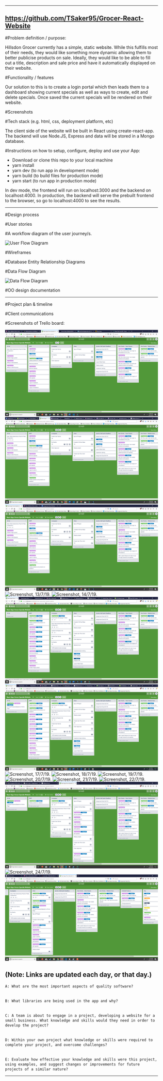 <!-- A link (URL) to our published App:  -->

---------------------------------------------------------------------------

<!-- A link to your GitHub repository:  -->

https://github.com/TSaker95/Grocer-React-Website 
--------------------------------------------------------------------------- 

<!-- Description of our project: -->
    
#Problem definition / purpose:

Hillsdon Grocer currently has a simple, static website. While this fulfills most of their needs, they would like something more dynamic allowing them to better publicise products on sale. Ideally, they would like to be able to fill out a title, description and sale price and have it automatically displayed on their website.


#Functionality / features

Our solution to this is to create a login portal which then leads them to a dashboard showing current specials as well as ways to create, edit and delete specials. Once saved the current specials will be rendered on their website.


#Screenshots



#Tech stack (e.g. html, css, deployment platform, etc)

The client side of the website will be built in React using create-react-app. The backend will use Node.JS, Express and data will be stored in a Mongo database.
        
#Instructions on how to setup, configure, deploy and use your App:

- Download or clone this repo to your local machine
- yarn install
- yarn dev (to run app in development mode)
- yarn build (to build files for production mode)
- yarn start (to run app in production mode)

In dev mode, the frontend will run on localhost:3000 and the backend on localhost:4000. In production, the backend will serve the prebuilt frontend to the browser, so go to localhost:4000 to see the results.

---------------------------------------------------------------------------

<!-- Design documentation including:  -->

#Design process

#User stories

#A workflow diagram of the user journey/s.

![User Flow Diagram](/docs/UserFlowDiagram.png)

#Wireframes

#Database Entity Relationship Diagrams

#Data Flow Diagram

![Data Flow Diagram](/docs/Data-flow.png)

#OO design documentation

--------------------------------------------------------------------------- 

<!-- Details of Project Management & Planning process:  -->
#Project plan & timeline

#Client communications

#Screenshots of Trello board: 

![Screenshot, 10/7/19. ](docs/Trelloscreenshot-10-7-19.png)
![Screenshot, 11/7/19. ](docs/Trelloscreenshot-11-7-19.png)
![Screenshot, 12/7/19. ](docs/Trelloscreenshot-12-7-19.png)
![Screenshot, 13/7/19. ](docs/Trelloscreenshot-13-7-19.png)
![Screenshot, 14/7/19. ](docs/Trelloscreenshot-14-7-19.png)
![Screenshot, 15/7/19. ](docs/Trelloscreenshot-15-7-19.png)
![Screenshot, 16/7/19. ](docs/Trelloscreenshot-16-7-19.png)
![Screenshot, 17/7/19. ](docs/Trelloscreenshot-17-7-19.png)
![Screenshot, 18/7/19. ](docs/Trelloscreenshot-18-7-19.png)
![Screenshot, 19/7/19. ](docs/Trelloscreenshot-19-7-19.png)
![Screenshot, 20/7/19. ](docs/Trelloscreenshot-20-7-19.png)
![Screenshot, 21/7/19. ](docs/Trelloscreenshot-21-7-19.png)
![Screenshot, 22/7/19. ](docs/Trelloscreenshot-22-7-19.png)
![Screenshot, 23/7/19. ](docs/Trelloscreenshot-23-7-19.png)
![Screenshot, 24/7/19. ](docs/Trelloscreenshot-24-7-19.png)
![Screenshot, 25/7/19. ](docs/Trelloscreenshot-25-7-19.png)

(Note: Links are updated each day, or that day.)    
---------------------------------------------------------------------------
    
    
<!-- Answers to the Short Answer questions: (Section 2.2) -->


    A: What are the most important aspects of quality software?


    B: What libraries are being used in the app and why?


    C: A team is about to engage in a project, developing a website for a small business. What knowledge and skills would they need in order to develop the project?
    
    
    D: Within your own project what knowledge or skills were required to complete your project, and overcome challenges?
    
    
    E: Evaluate how effective your knowledge and skills were this project, using examples, and suggest changes or improvements for future projects of a similar nature?



 --------------------------------------------------------------------------- 
    
  














 